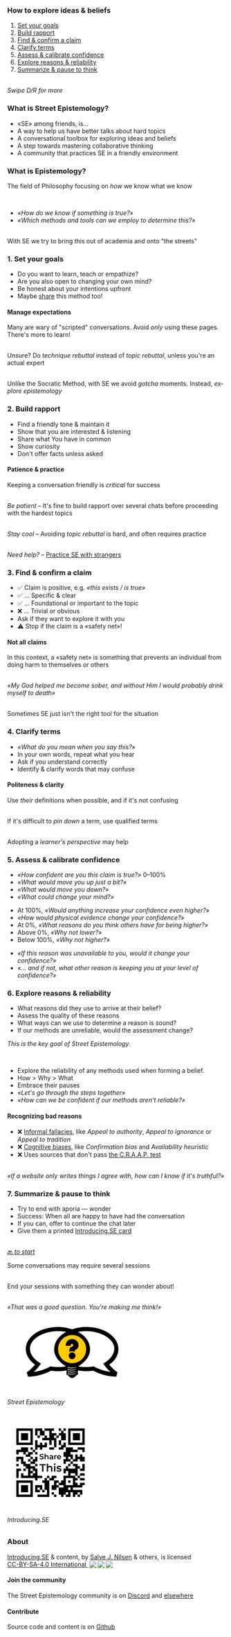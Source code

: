 [comment]: # (Compile this presentation with the command below)
[comment]: # (mdslides docs.md --include dist)

[comment]: # (THEME = streetepistemology)

[comment]: # (minScale: 0.2)
[comment]: # (maxScale: 4.0)
[comment]: # (controls: true)
[comment]: # (width: "80%")
[comment]: # (height: "80%")
[comment]: # (help: true)


### How to explore ideas & beliefs

1. [Set your goals](#/1)
2. [Build rapport](#/2)
3. [Find & confirm a claim](#/3)
4. [Clarify terms](#/4)
5. [Assess & calibrate confidence](#/5)
6. [Explore reasons & reliability](#/6)
7. [Summarize & pause to think](#/7)

\
*Swipe D/R for more*


[comment]: # (||| data-background-size="50%" data-background-image="dist/media/street-epistemology-logo.png", data-background-position="100% 0%" data-background-opacity="0.2")

### What is Street Epistemology?

* «SE» among friends, is...
* A way to help us have better talks about hard topics
* A conversational tool&shy;box for exploring ideas and beliefs
* A step towards mas&shy;tering col&shy;laborative thinking
* A community that prac&shy;tices SE in a frien&shy;dly environment


[comment]: # (|||)

### What is Epistemology?

The field of Philosophy focusing on *how* we know what we know

<br>

* *«How do we know if something is true?»*
* *«Which methods and tools can we employ to determine this?»*

\
With SE we try to bring this out of academia and onto "the streets"


[comment]: # (!!!)

### 1. Set your goals

* Do you want to learn, teach or empathize?
* Are you also open to changing your own mind?
* Be honest about your intentions upfront
* Maybe [share](#/8) this method too!

[comment]: # (||| data-background-size="50%" data-background-image="dist/media/street-epistemology-logo.png", data-background-position="100% 0%" data-background-opacity="0.2")

#### Manage expectations

Many are wary of "scripted" con&shy;versations. Avoid *only*
using these pages. There's more to learn!

\
Unsure? Do *tech&shy;nique rebuttal* instead of *topic rebuttal*,
unless you're an actual expert

\
Unlike the Socratic Method, with SE we avoid *gotcha* moments.
Instead, *ex&shy;plore epi&shy;stem&shy;ology*


[comment]: # (!!!)

### 2. Build rapport

* Find a friendly tone & maintain it
* Show that you are inter&shy;ested & listening
* Share what You have in common
* Show curiosity
* Don't offer facts unless asked

[comment]: # (||| data-background-size="50%" data-background-image="dist/media/street-epistemology-logo.png", data-background-position="100% 0%" data-background-opacity="0.2")

#### Patience & practice

Keeping a conversation frien&shy;dly is *critical* for success

\
*Be patient* – It's fine to build rapport over several chats before proceeding with the hardest topics

\
*Stay cool* – Avoiding *topic rebuttal* is hard, and often requires practice

\
*Need help?* – [Practice SE with strangers](#/8/1)


[comment]: # (!!!)

### 3. Find & confirm a claim

* ✅ Claim is positive, e.g. *«this exists / is true»*
* ✅ … Specific & clear
* ✅ … Foundational or im&shy;portant to the topic
* ❌ … Trivial or obvious
* Ask if they want to explore it with you
* ⚠️  Stop if the claim is a «safety net»!


[comment]: # (||| data-background-size="50%" data-background-image="dist/media/street-epistemology-logo.png", data-background-position="100% 0%" data-background-opacity="0.2")

#### Not all claims

In this context, a «safety net» is something
that pre&shy;vents an individual from doing harm
to them&shy;selves or others

\
*«My God helped me be&shy;come sober, and without Him I would probably drink myself to death»*

\
Sometimes SE just isn't the right tool for the situation


[comment]: # (!!!)

### 4. Clarify terms

* *«What do you mean when you say this?»*
* In your own words, repeat what you hear
* Ask if you understand correctly
* Identify & clarify words that may confuse


[comment]: # (||| data-background-size="50%" data-background-image="dist/media/street-epistemology-logo.png", data-background-position="100% 0%" data-background-opacity="0.2")


#### Politeness & clarity

Use *their* de&shy;fini&shy;tions when pos&shy;sible, and if it's not confusing

\
If it's dif&shy;ficult to *pin down* a term, use quali&shy;fied terms

\
Adopting a *learner's per&shy;spec&shy;tive* may help


[comment]: # (!!!)

### 5. Assess & cali&shy;brate confidence

* *«How confident are you this claim is true?»* 0–100%
* *«What would move you up just a bit?»*
* *«What would move you down?»*
* *«What could change your mind?»*


[comment]: # (||| data-background-size="50%" data-background-image="dist/media/street-epistemology-logo.png", data-background-position="100% 0%" data-background-opacity="0.2")

* At 100%, *«Would any&shy;thing increase your con&shy;fidence even higher?»*
* *«How would physical evidence change your con&shy;fidence?»*
* At 0%, *«What reasons do you think others have for being higher?»*
* Above 0%, *«Why not lower?»*
* Below 100%, *«Why not higher?»*


[comment]: # (|||)

* *«If this reason was un&shy;avail&shy;able to you, would it change your confidence?»*
* *«... and if not, what other rea&shy;son is keeping you at your level of confidence?»*


[comment]: # (!!!)

### 6. Explore reasons & reliability

* What reasons did they use to arrive at their belief?
* Assess the quality of these reasons
* What ways can we use to determine a reason is sound?
* If our methods are unreliable, would the assessment change?

[comment]: # (||| data-background-size="50%" data-background-image="dist/media/street-epistemology-logo.png", data-background-position="100% 0%" data-background-opacity="0.2")

*This is the key goal of Street&nbsp;Epistemology*.

<br>

* Explore the reliability of any methods used when forming a belief.
* How > Why > What
* Embrace their pauses
* *«Let's go through the steps together»*
* *«How can we be con&shy;fident if our methods aren't reliable?»*

[comment]: # (|||)

#### Recognizing bad reasons

* ❌ [Informal fallacies](https://en.m.wikipedia.org/wiki/List_of_fallacies#Informal_fallacies), like *Appeal to authority*, *Appeal to ignorance* or *Appeal to tradition*
* ❌ [Cognitive biases](https://en.m.wikipedia.org/wiki/Cognitive_bias#List_of_biases), like *Con&shy;firmation bias* and *Availability heuristic*
* ❌ Uses sources that don't pass [the C.R.A.A.P. test](https://en.m.wikipedia.org/wiki/CRAAP_test)

\
*«If a website only writes things I agree with, how can I know if it's truthful?»*


[comment]: # (!!!)

### 7. Summarize & pause to think

* Try to end with aporia — wonder
* Success: When all are happy to have had the conversation
* If you can, offer to con&shy;tinue the chat later
* Give them a printed [Introducing.SE card](dist/media/introducing-se-card-2021-01.pdf)

\
[🔙 *to start*](#)


[comment]: # (||| data-background-size="50%" data-background-image="dist/media/street-epistemology-logo.png", data-background-position="100% 0%" data-background-opacity="0.2")

Some conversations may re&shy;quire several sessions

\
End your sessions with some&shy;thing they can wonder about!

\
*«That was a good question. You're making me think!»*

[comment]: # (!!!)

[![Street Epistemology Logo](dist/media/street-epistemology-logo.png)](https://streetepistemology.com)
###### Street&nbsp;Epistemology

[![QR Code image to introducing.se](dist/media/share-this.png)](https://introducing.se)
###### Introducing.SE


[comment]: # (|||)

### About

<p xmlns:cc="http://creativecommons.org/ns#" xmlns:dct="http://purl.org/dc/terms/"><a property="dct:title" rel="cc:attributionURL" href="https://introducing.se">Introducing.SE</a> &amp; content, by <a rel="cc:attributionURL dct:creator" property="cc:attributionName" href="https://twitter.com/sjoshuan">Salve&nbsp;J.&nbsp;Nilsen</a> &amp; others, is licensed <a href="http://creativecommons.org/licenses/by-sa/4.0/?ref=chooser-v1" target="_blank" rel="license noopener noreferrer" style="display:inline-block;">CC-BY-SA-4.0 International <img style="height:22px!important;margin-left:3px;vertical-align:text-bottom;" src="https://mirrors.creativecommons.org/presskit/icons/cc.svg?ref=chooser-v1"><img style="height:22px!important;margin-left:3px;vertical-align:text-bottom;" src="https://mirrors.creativecommons.org/presskit/icons/by.svg?ref=chooser-v1"><img style="height:22px!important;margin-left:3px;vertical-align:text-bottom;" src="https://mirrors.creativecommons.org/presskit/icons/sa.svg?ref=chooser-v1"></a></p>

#### Join the community

The Street&nbsp;Epistemology community is on [Discord](https://discord.gg/sKap3zM) and [elsewhere](https://streetepistemology.com/community)

#### Contribute

Source code and content is on [Github](https://github.com/sjn/introducing-se/)


[comment]: # (|||)
